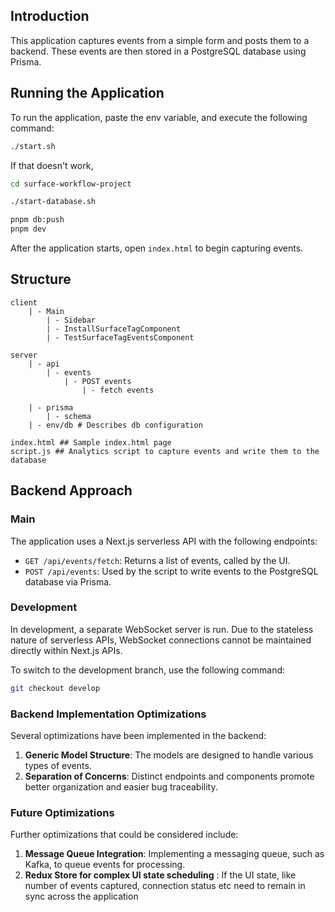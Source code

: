 ## Introduction

This application captures events from a simple form and posts them to a backend. These events are then stored in a PostgreSQL database using Prisma.

## Running the Application

To run the application, paste the env variable, and execute the following command:

```bash
./start.sh
```

If that doesn't work,

```bash
cd surface-workflow-project

./start-database.sh

pnpm db:push
pnpm dev
```

After the application starts, open `index.html` to begin capturing events.

## Structure
```
client
    | - Main
        | - Sidebar
        | - InstallSurfaceTagComponent
        | - TestSurfaceTagEventsComponent

server
    | - api
        | - events
            | - POST events
                | - fetch events

    | - prisma
        | - schema
    | - env/db # Describes db configuration

index.html ## Sample index.html page
script.js ## Analytics script to capture events and write them to the database
```

## Backend Approach

### Main

The application uses a Next.js serverless API with the following endpoints:

- `GET /api/events/fetch`: Returns a list of events, called by the UI.
- `POST /api/events`: Used by the script to write events to the PostgreSQL database via Prisma.

### Development

In development, a separate WebSocket server is run. Due to the stateless nature of serverless APIs, WebSocket connections cannot be maintained directly within Next.js APIs.

To switch to the development branch, use the following command:

```bash
git checkout develop
```

### Backend Implementation Optimizations

Several optimizations have been implemented in the backend:

1. **Generic Model Structure**: The models are designed to handle various types of events.
2. **Separation of Concerns**: Distinct endpoints and components promote better organization and easier bug traceability.

### Future Optimizations

Further optimizations that could be considered include:

1. **Message Queue Integration**: Implementing a messaging queue, such as Kafka, to queue events for processing.
2. **Redux Store for complex UI state scheduling** : If the UI state, like number of events captured, connection status etc need to remain in sync across the application
